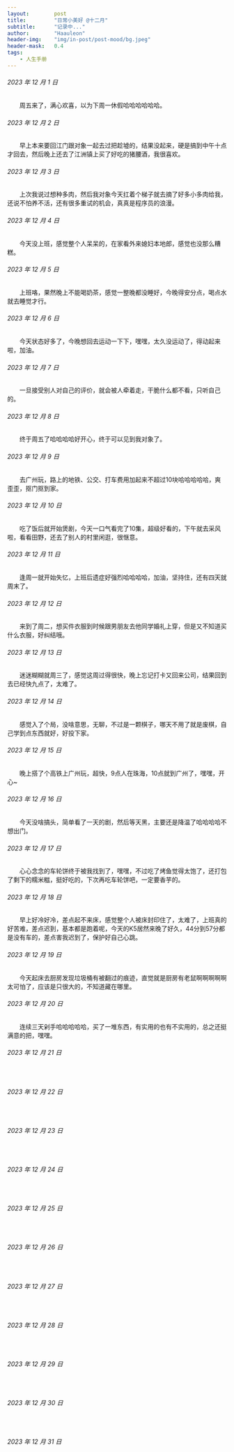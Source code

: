 ```yaml
---
layout:        post
title:         "日常小美好 @十二月"
subtitle:      "记录中..."
author:        "Haauleon"
header-img:    "img/in-post/post-mood/bg.jpeg"
header-mask:   0.4
tags:
    - 人生手册
---
```


###### 2023 年 12 月 1 日
&emsp;&emsp;周五来了，满心欢喜，以为下周一休假哈哈哈哈哈哈。

###### 2023 年 12 月 2 日
&emsp;&emsp;早上本来要回江门跟对象一起去过把趁墟的，结果没起来，硬是搞到中午十点才回去，然后晚上还去了江洲镇上买了好吃的猪腰酒，我很喜欢。

###### 2023 年 12 月 3 日
&emsp;&emsp;上次我说过想种多肉，然后我对象今天扛着个梯子就去摘了好多小多肉给我，还说不怕养不活，还有很多重试的机会，真真是程序员的浪漫。

###### 2023 年 12 月 4 日
&emsp;&emsp;今天没上班，感觉整个人呆呆的，在家看外来媳妇本地郎，感觉也没那么糟糕。

###### 2023 年 12 月 5 日
&emsp;&emsp;上班咯，果然晚上不能喝奶茶，感觉一整晚都没睡好，今晚得安分点，喝点水就去睡觉才行。

###### 2023 年 12 月 6 日
&emsp;&emsp;今天状态好多了，今晚想回去运动一下下，嘿嘿，太久没运动了，得动起来啦，加油。

###### 2023 年 12 月 7 日
&emsp;&emsp;一旦接受别人对自己的评价，就会被人牵着走，干脆什么都不看，只听自己的。

###### 2023 年 12 月 8 日
&emsp;&emsp;终于周五了哈哈哈哈好开心，终于可以见到我对象了。

###### 2023 年 12 月 9 日
&emsp;&emsp;去广州玩，路上的地铁、公交、打车费用加起来不超过10块哈哈哈哈哈，爽歪歪，抠门抠到家。

###### 2023 年 12 月 10 日
&emsp;&emsp;吃了饭后就开始煲剧，今天一口气看完了10集，超级好看的，下午就去采风啦，看看田野，还去了别人的村里闲逛，很惬意。

###### 2023 年 12 月 11 日
&emsp;&emsp;逢周一就开始失忆，上班后遗症好强烈哈哈哈哈，加油，坚持住，还有四天就周末了。

###### 2023 年 12 月 12 日
&emsp;&emsp;来到了周二，想买件衣服到时候跟男朋友去他同学婚礼上穿，但是又不知道买什么衣服，好纠结哦。

###### 2023 年 12 月 13 日
&emsp;&emsp;迷迷糊糊就周三了，感觉这周过得很快，晚上忘记打卡又回来公司，结果回到去已经快九点了，太难了。

###### 2023 年 12 月 14 日
&emsp;&emsp;感觉入了个局，没啥意思，无聊，不过是一颗棋子，哪天不用了就是废棋，自己学到点东西就好，好投下家。

###### 2023 年 12 月 15 日
&emsp;&emsp;晚上搭了个高铁上广州玩，超快，9点人在珠海，10点就到广州了，嘿嘿，开心~

###### 2023 年 12 月 16 日
&emsp;&emsp;今天没啥搞头，简单看了一天的剧，然后等天黑，主要还是降温了哈哈哈哈不想出门。

###### 2023 年 12 月 17 日
&emsp;&emsp;心心念念的车轮饼终于被我找到了，嘿嘿，不过吃了烤鱼觉得太饱了，还打包了剩下的糯米糍，挺好吃的，下次再吃车轮饼吧，一定要香芋的。

###### 2023 年 12 月 18 日
&emsp;&emsp;早上好冷好冷，差点起不来床，感觉整个人被床封印住了，太难了，上班真的好苦难，差点迟到，基本都是跑着呢，今天的K5居然来晚了好久，44分到57分都是没有车的，差点害我迟到了，保护好自己心跳。

###### 2023 年 12 月 19 日
&emsp;&emsp;今天起床去厨房发现垃圾桶有被翻过的痕迹，直觉就是厨房有老鼠啊啊啊啊啊太可怕了，应该是只很大的，不知道藏在哪里。

###### 2023 年 12 月 20 日
&emsp;&emsp;连续三天剁手哈哈哈哈哈，买了一堆东西，有实用的也有不实用的，总之还挺满意的把，嘿嘿。

###### 2023 年 12 月 21 日
&emsp;&emsp;

###### 2023 年 12 月 22 日
&emsp;&emsp;

###### 2023 年 12 月 23 日
&emsp;&emsp;

###### 2023 年 12 月 24 日
&emsp;&emsp;

###### 2023 年 12 月 25 日
&emsp;&emsp;

###### 2023 年 12 月 26 日
&emsp;&emsp;

###### 2023 年 12 月 27 日
&emsp;&emsp;

###### 2023 年 12 月 28 日
&emsp;&emsp;

###### 2023 年 12 月 29 日
&emsp;&emsp;

###### 2023 年 12 月 30 日
&emsp;&emsp;

###### 2023 年 12 月 31 日
&emsp;&emsp;
